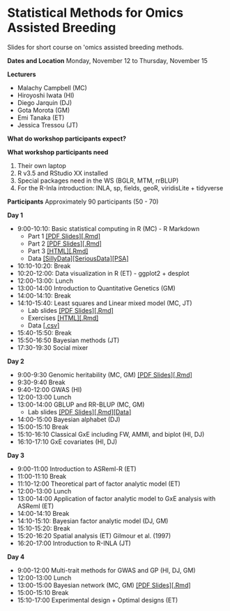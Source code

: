 # Statistical Methods for Omics Assisted Breeding
Slides for short course on 'omics assisted breeding methods.

**Dates and Location**
  Monday, November 12 to Thursday, November 15

**Lecturers**
  - Malachy Campbell (MC)
  - Hiroyoshi Iwata (HI)
  - Diego Jarquin (DJ)
  - Gota Morota (GM)
  - Emi Tanaka (ET)
  - Jessica Tressou (JT)

**What do workshop participants expect?**


**What workshop participants need**
  1. Their own laptop
  2. R v3.5 and RStudio XX installed
  3. Special packages need in the WS (BGLR, MTM, rrBLUP)
  4. For the R-Inla introduction: INLA, sp, fields, geoR, viridisLite + tidyverse

**Participants**
  Approximately 90 participants (50 - 70)

**Day 1**
  - 9:00-10:10: Basic statistical computing in R (MC) - R Markdown
     - Part 1 [[PDF Slides]](https://github.com/malachycampbell/StatisticalMethodsforOmicsAssistedBreeding/blob/master/IntroToR/IntroToR1.pdf)[[.Rmd]](https://github.com/malachycampbell/StatisticalMethodsforOmicsAssistedBreeding/blob/master/IntroToR/IntroToR1.Rmd)
     - Part 2 [[PDF Slides]](https://github.com/malachycampbell/StatisticalMethodsforOmicsAssistedBreeding/blob/master/IntroToR/IntroToR2.pdf)[[.Rmd]](https://github.com/malachycampbell/StatisticalMethodsforOmicsAssistedBreeding/blob/master/IntroToR/IntroToR2.Rmd)
     - Part 3 [[HTML]](https://htmlpreview.github.io/?https://github.com/malachycampbell/StatisticalMethodsforOmicsAssistedBreeding/blob/master/IntroToR/IntroToR3.html)[[.Rmd]](https://github.com/malachycampbell/StatisticalMethodsforOmicsAssistedBreeding/blob/master/IntroToR/IntroToR3.Rmd)
     - Data [[SillyData]](https://github.com/malachycampbell/StatisticalMethodsforOmicsAssistedBreeding/blob/master/IntroToR/SillyData.csv)[[SeriousData]](https://github.com/malachycampbell/StatisticalMethodsforOmicsAssistedBreeding/blob/master/IntroToR/SeriousData.csv)[[PSA]](https://github.com/malachycampbell/StatisticalMethodsforOmicsAssistedBreeding/blob/master/IntroToR/PSA.cleaned.csv)
  - 10:10-10:20: Break
  - 10:20-12:00: Data visualization in R (ET) - ggplot2 + desplot
  - 12:00-13:00: Lunch 
  - 13:00-14:00 Introduction to Quantitative Genetics (GM)
  - 14:00-14:10: Break
  - 14:10-15:40: Least squares and Linear mixed model (MC, JT)
    - Lab slides [[PDF Slides]](https://github.com/malachycampbell/StatisticalMethodsforOmicsAssistedBreeding/blob/master/OLS.MM/OLS_MM_LabSlides.pdf)[[.Rmd]](https://github.com/malachycampbell/StatisticalMethodsforOmicsAssistedBreeding/blob/master/OLS.MM/OLS_MM_LabSlides.Rmd)
    - Exercises [[HTML]](https://htmlpreview.github.io/?https://github.com/malachycampbell/StatisticalMethodsforOmicsAssistedBreeding/blob/master/OLS.MM/OLS_MM_Ex.html)[[.Rmd]](https://github.com/malachycampbell/StatisticalMethodsforOmicsAssistedBreeding/blob/master/OLS.MM/OLS_MM_Ex.Rmd)
    - Data [[.csv]](https://github.com/malachycampbell/StatisticalMethodsforOmicsAssistedBreeding/blob/master/OLS.MM/MaizeRILs.csv)
  - 15:40-15:50: Break
  - 15:50-16:50 Bayesian methods (JT)
  - 17:30-19:30 Social mixer 


**Day 2**
  - 9:00-9:30 Genomic heritability (MC, GM) [[PDF Slides]](https://github.com/malachycampbell/StatisticalMethodsforOmicsAssistedBreeding/blob/master/GenomicHeritability/GenomicHerit_10-31.pdf)[[.Rmd]](https://github.com/malachycampbell/StatisticalMethodsforOmicsAssistedBreeding/blob/master/GenomicHeritability/GenomicHerit_10-31.Rmd)
  - 9:30-9:40 Break
  - 9:40-12:00 GWAS (HI)
  - 12:00-13:00 Lunch
  - 13:00-14:00 GBLUP and RR-BLUP (MC, GM)
    - Lab slides [[PDF Slides]](https://github.com/malachycampbell/StatisticalMethodsforOmicsAssistedBreeding/tree/master/gBLUP_rrBLUP/gBLUP_RRBLUP_LabSlides.pdf)[[.Rmd]](https://github.com/malachycampbell/StatisticalMethodsforOmicsAssistedBreeding/tree/master/gBLUP_rrBLUP/gBLUP_RRBLUP_LabSlides.Rmd)[[Data]](https://github.com/malachycampbell/StatisticalMethodsforOmicsAssistedBreeding/tree/master/gBLUP_rrBLUP/SpindellData.zip)
  - 14:00-15:00 Bayesian alphabet (DJ)
  - 15:00-15:10 Break
  - 15:10-16:10 Classical GxE including FW, AMMI, and biplot (HI, DJ)
  - 16:10-17:10 GxE covariates (HI, DJ)

**Day 3**
  - 9:00-11:00 Introduction to ASReml-R (ET)
  - 11:00-11:10 Break
  - 11:10-12:00 Theoretical part of factor analytic model (ET)
  - 12:00-13:00 Lunch
  - 13:00-14:00 Application of factor analytic model to GxE analysis with ASReml (ET)
  - 14:00-14:10 Break
  - 14:10-15:10: Bayesian factor analytic model (DJ, GM)
  - 15:10-15:20: Break
  - 15:20-16:20 Spatial analysis (ET) Gilmour et al. (1997)
  - 16:20-17:00 Introduction to R-INLA (JT)

**Day 4**
  - 9:00-12:00 Multi-trait methods for GWAS and GP (HI, DJ, GM)
  - 12:00-13:00 Lunch 
  - 13:00-15:00 Bayesian network (MC, GM) [[PDF Slides]](https://github.com/malachycampbell/StatisticalMethodsforOmicsAssistedBreeding/blob/master/BN/BN.pdf)[[.Rmd]](https://github.com/malachycampbell/StatisticalMethodsforOmicsAssistedBreeding/blob/master/BN/BN.Rmd)
  - 15:00-15:10 Break
  - 15:10-17:00 Experimental design + Optimal designs (ET)

